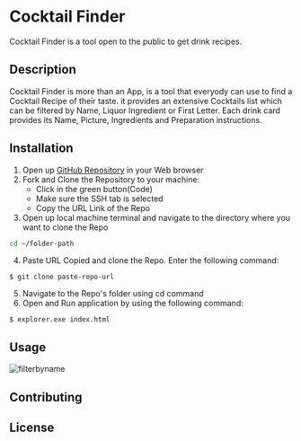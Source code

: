 
# Cocktail Finder

Cocktail Finder is a tool open to the public to get drink recipes.

## Description

Cocktail Finder is more than an App, is a tool that everyody can use to find a Cocktail Recipe of their taste.
it provides an extensive Cocktails list which can be filtered by Name, Liquor Ingredient or First Letter.
Each drink card provides its Name, Picture, Ingredients and Preparation instructions.

## Installation

1. Open up [GitHub Repository](https://github.com/Jsebas0721/phase-1-final-project-cocktail-finder) in your Web browser
2. Fork and Clone the Repository to your machine:
   - Click in the green button(Code)
   - Make sure the SSH tab is selected 
   - Copy the URL Link of the Repo 
3. Open up local machine terminal and navigate to the directory where you want to clone the Repo
```bash
cd ~/folder-path
```
4. Paste URL Copied and clone the Repo. Enter the following command: 
```
$ git clone paste-repo-url
```
5. Navigate to the Repo's folder using cd command
6. Open and Run application by using the following command:
```
$ explorer.exe index.html
```

## Usage

![filterbyname](https://user-images.githubusercontent.com/108071188/196213671-76c05422-ae6d-4aec-ac29-8747c1789d1f.PNG)



## Contributing


## License
